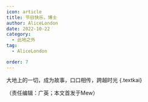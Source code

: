 ```yaml
---
icon: article
title: 节日快乐，博士
author: AliceLondon
date: 2022-10-22
category:
  - 此地之外
tag:
  - AliceLondon

order: 7
---
```


大地上的一切，成为故事，口口相传，跨越时光 {.textkai}

<!-- more -->

<eod />

（责任编辑：广英；本文首发于Mew）

<ArticleAd />